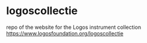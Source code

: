 # logoscollectie
repo of the website for the Logos instrument collection
https://www.logosfoundation.org/logoscollectie
